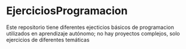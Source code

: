 # EjerciciosProgramacion
Este repositorio tiene diferentes ejecticios básicos de programacion utilizados en aprendizaje autónomo; no hay proyectos complejos, solo ejercicios de diferentes temáticas
